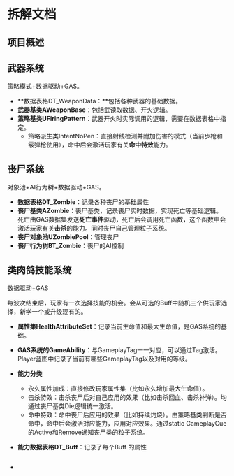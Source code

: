 # 拆解文档

## 项目概述

## 武器系统

策略模式+数据驱动+GAS。

- **数据表格DT_WeaponData：**包括各种武器的基础数据。
- **武器基类AWeaponBase**：包括武读取数据、开火逻辑。
- **策略基类UFiringPattern**：武器开火时实际调用的逻辑，需要在数据表格中指定。
  - 策略派生类IntentNoPen：直接射线检测并附加伤害的模式（当前步枪和霰弹枪使用），命中后会激活玩家有关**命中特效**能力。

## 丧尸系统

对象池+AI行为树+数据驱动+GAS。

- **数据表格DT_Zombie**：记录各种丧尸的基础属性
- **丧尸基类AZombie**：丧尸基类，记录丧尸实时数据，实现死亡等基础逻辑。死亡由GAS数据集发送**死亡事件**驱动，死亡后会调用死亡函数，这个函数中会激活玩家有关**击杀**的能力。同时丧尸自己管理粒子系统。
- **丧尸对象池UZombiePool**：管理丧尸
- **丧尸行为树BT_Zombie**：丧尸的AI控制

## 类肉鸽技能系统

数据驱动+GAS

每波次结束后，玩家有一次选择技能的机会。会从可选的Buff中随机三个供玩家选择，新学一个或升级现有的。

- **属性集HealthAttributeSet**：记录当前生命值和最大生命值，是GAS系统的基础。
- **GAS系统的GameAbility**：与GameplayTag一一对应，可以通过Tag激活。Player蓝图中记录了当前有哪些GameplayTag以及对用的等级。

- **能力分类**

  - 永久属性加成：直接修改玩家属性集（比如永久增加最大生命值）。
  - 击杀特效：击杀丧尸后对自己应用的效果（比如击杀回血、击杀补弹）。均通过丧尸基类Die逻辑统一激活。
  - 命中特效：命中丧尸后应用的效果（比如持续灼烧）。由策略基类判断是否命中，命中后会激活对应能力，应用对应效果。通过static GameplayCue的Active和Remove通知丧尸类的粒子系统。

- **能力数据表格DT_Buff**：记录了每个Buff 的属性

  ```c++
  ```

- 
